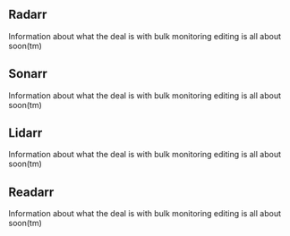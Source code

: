 ## Radarr

<section begin=radarr_library_bulk_monitoring_editor />

Information about what the deal is with bulk monitoring editing is all
about soon(tm)

<section end=radarr_library_bulk_monitoring_editor />

## Sonarr

<section begin=sonarr_library_bulk_monitoring_editor />

Information about what the deal is with bulk monitoring editing is all
about soon(tm)

<section end=sonarr_library_bulk_monitoring_editor />

## Lidarr

<section begin=lidarr_library_bulk_monitoring_editor />

Information about what the deal is with bulk monitoring editing is all
about soon(tm)

<section end=lidarr_library_bulk_monitoring_editor />

## Readarr

<section begin=readarr_library_bulk_monitoring_editor />

Information about what the deal is with bulk monitoring editing is all
about soon(tm)

<section end=readarr_library_bulk_monitoring_editor />
